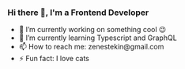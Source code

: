 ### Hi there 👋, I'm a Frontend Developer

<ul>
  <li>🔭  I’m currently working on something cool 😉</li>
  <li>🌱  I’m currently learning Typescript and GraphQL</li>
  <li>📫  How to reach me: zenestekin@gmail.com</li>
  <li>⚡ Fun fact: I love cats</li>
</ul>
